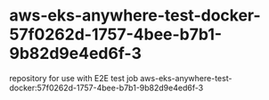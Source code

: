 # aws-eks-anywhere-test-docker-57f0262d-1757-4bee-b7b1-9b82d9e4ed6f-3
repository for use with E2E test job aws-eks-anywhere-test-docker:57f0262d-1757-4bee-b7b1-9b82d9e4ed6f-3
